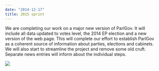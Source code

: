 ```yaml
---
date: "2014-12-17"
title: 2015 sprint
---
```


We are completing our work on a major new version of ParlGov. It will include all data updated to votes level, the 2014 EP election and a new version of the web page. This will complete our effort to establish ParlGov as a coherent source of information about parties, elections and cabinets. We will also start to streamline the project and remove some old cruft. Separate news entries will inform about the individual steps.

![](/images/parliament-netherlands.jpg)
